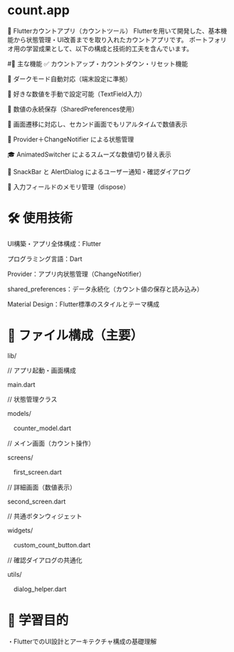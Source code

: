 # count.app
🧮 Flutterカウントアプリ（カウントツール）
Flutterを用いて開発した、基本機能から状態管理・UI改善までを取り入れたカウントアプリです。
ポートフォリオ用の学習成果として、以下の構成と技術的工夫を含んでいます。

#🚀 主な機能
✅ カウントアップ・カウントダウン・リセット機能

🌙 ダークモード自動対応（端末設定に準拠）

🔢 好きな数値を手動で設定可能（TextField入力）

💾 数値の永続保存（SharedPreferences使用）

🔄 画面遷移に対応し、セカンド画面でもリアルタイムで数値表示

🎯 Provider＋ChangeNotifier による状態管理

🎓 AnimatedSwitcher によるスムーズな数値切り替え表示

💬 SnackBar と AlertDialog によるユーザー通知・確認ダイアログ

🧼 入力フィールドのメモリ管理（dispose）

# 🛠️ 使用技術
UI構築・アプリ全体構成：Flutter

プログラミング言語：Dart

Provider：アプリ内状態管理（ChangeNotifier）

shared_preferences：データ永続化（カウント値の保存と読み込み）

Material Design：Flutter標準のスタイルとテーマ構成

# 📂 ファイル構成（主要）

lib/

// アプリ起動・画面構成

main.dart      

 // 状態管理クラス
 
models/

　counter_model.dart         

// メイン画面（カウント操作）

screens/

　first_screen.dart         

// 詳細画面（数値表示）

second_screen.dart         

// 共通ボタンウィジェット

widgets/

　custom_count_button.dart   

// 確認ダイアログの共通化

utils/

　dialog_helper.dart         

    
# 🎯 学習目的
・FlutterでのUI設計とアーキテクチャ構成の基礎理解
